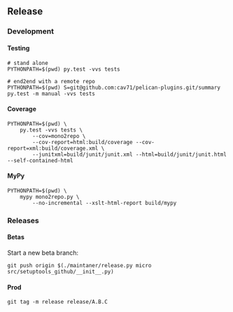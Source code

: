 ## Release

### Development

#### Testing
```
# stand alone
PYTHONPATH=$(pwd) py.test -vvs tests

# end2end with a remote repo
PYTHONPATH=$(pwd) S=git@github.com:cav71/pelican-plugins.git/summary py.test -m manual -vvs tests
```

#### Coverage
```
PYTHONPATH=$(pwd) \
    py.test -vvs tests \
        --cov=mono2repo \
        --cov-report=html:build/coverage --cov-report=xml:build/coverage.xml \
        --junitxml=build/junit/junit.xml --html=build/junit/junit.html --self-contained-html
```

#### MyPy
```
PYTHONPATH=$(pwd) \
    mypy mono2repo.py \
        --no-incremental --xslt-html-report build/mypy
```

### Releases

#### Betas
Start a new beta branch:
```
git push origin $(./maintaner/release.py micro src/setuptools_github/__init__.py)
```

#### Prod
```
git tag -m release release/A.B.C
```

